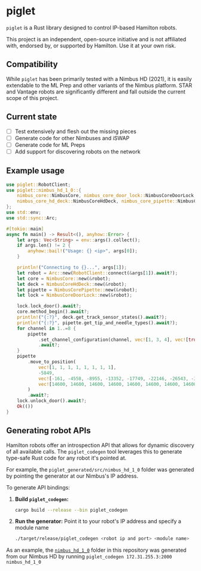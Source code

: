 # piglet

`piglet` is a Rust library designed to control IP-based Hamilton robots.

This project is an independent, open-source initiative and is not affiliated with, endorsed by, or
supported by Hamilton. Use it at your own risk.

## Compatibility

While `piglet` has been primarily tested with a Nimbus HD (2021), it is easily extendable to the
ML Prep and other variants of the Nimbus platform. STAR and Vantage robots are significantly
different and fall outside the current scope of this project.

## Current state

* [ ] Test extensively and flesh out the missing pieces
* [ ] Generate code for other Nimbuses and iSWAP
* [ ] Generate code for ML Preps
* [ ] Add support for discovering robots on the network

## Example usage

```rust
use piglet::RobotClient;
use piglet::nimbus_hd_1_0::{
    nimbus_core::NimbusCore, nimbus_core_door_lock::NimbusCoreDoorLock,
    nimbus_core_hd_deck::NimbusCoreHdDeck, nimbus_core_pipette::NimbusCorePipette,
};
use std::env;
use std::sync::Arc;

#[tokio::main]
async fn main() -> Result<(), anyhow::Error> {
    let args: Vec<String> = env::args().collect();
    if args.len() != 2 {
        anyhow::bail!("Usage: {} <ip>", args[0]);
    }

    println!("Connecting to {}...", args[1]);
    let robot = Arc::new(RobotClient::connect(&args[1]).await?);
    let core = NimbusCore::new(&robot);
    let deck = NimbusCoreHdDeck::new(&robot);
    let pipette = NimbusCorePipette::new(&robot);
    let lock = NimbusCoreDoorLock::new(&robot);

    lock.lock_door().await?;
    core.method_begin().await?;
    println!("{:?}", deck.get_track_sensor_states().await?);
    println!("{:?}", pipette.get_tip_and_needle_types().await?);
    for channel in 1..=8 {
        pipette
            .set_channel_configuration(channel, vec![1, 3, 4], vec![true, false, false])
            .await?;
    }
    pipette
        .move_to_position(
            vec![1, 1, 1, 1, 1, 1, 1, 1],
            -5849,
            vec![-161, -4558, -8955, -13352, -17749, -22146, -26543, -30940],
            vec![14600, 14600, 14600, 14600, 14600, 14600, 14600, 14600],
        )
        .await?;
    lock.unlock_door().await?;
    Ok(())
}
```

## Generating robot APIs

Hamilton robots offer an introspection API that allows for dynamic discovery of all available calls.
The `piglet_codegen` tool leverages this to generate type-safe Rust code for any robot it's pointed
at.

For example, the `piglet_generated/src/nimbus_hd_1_0` folder was generated by pointing the generator
at our Nimbus's IP address.

To generate API bindings:

1. **Build `piglet_codegen`:**
   ```bash
   cargo build --release --bin piglet_codegen
   ```
2. **Run the generator:** Point it to your robot's IP address and specify a module name
   ```bash
   ./target/release/piglet_codegen <robot ip and port> <module name>
   ```

As an example, the
[`nimbus_hd_1_0`](https://github.com/escalante-bio/piglet/tree/main/piglet_generated/src/nimbus_hd_1_0)
folder in this repository was generated from our Nimbus HD by running
`piglet_codegen 172.31.255.3:2000 nimbus_hd_1_0`
